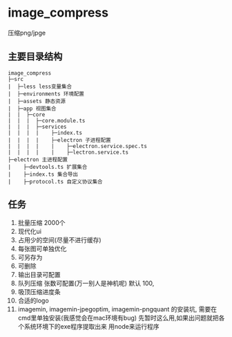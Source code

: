 # image_compress

压缩png/jpge


## 主要目录结构

```
image_compress
├─src
|  ├─less less变量集合
|  ├─environments 环境配置
|  ├─assets 静态资源
|  ├─app 视图集合
|  |  ├─core 
|  |  |  ├─core.module.ts
|  |  |  ├─services
|  |  |  |    ├─index.ts
|  |  |  |    ├─electron 子进程配置
|  |  |  |    |    ├─electron.service.spec.ts
|  |  |  |    |    ├─lectron.service.ts
├─electron 主进程配置
|    ├─devtools.ts 扩展集合
|    ├─index.ts 集合导出
|    ├─protocol.ts 自定义协议集合

```


## 任务

1. 批量压缩 2000个
2. 现代化ui
3. 占用少的空间(尽量不进行缓存)
4. 每张图可单独优化
5. 可另存为
6. 可删除
7. 输出目录可配置
8. 队列压缩 张数可配置(万一别人是神机呢)  默认 100,
9. 吸顶压缩进度条
10. 合适的logo
11. imagemin, imagemin-jpegoptim, imagemin-pngquant 的安装坑,
  需要在cmd里单独安装(我感觉会在mac环境有bug)
  先暂时这么用,如果出问题就把各个系统环境下的exe程序提取出来
  用node来运行程序